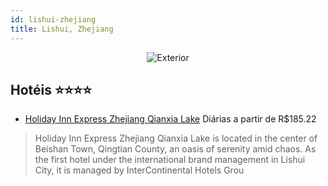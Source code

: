 ```yaml
---
id: lishui-zhejiang
title: Lishui, Zhejiang
---
```


<center><img src="http://images.gta-travel.com/HH/Images/CN/LSHU/LSHU-HOL-1.jpg" alt="Exterior" /></center>


## Hotéis ⭐️⭐️⭐️⭐️

-    [Holiday Inn Express Zhejiang Qianxia Lake](https://www.hurb.com/aud/https://www.hurb.com/hoteis/lishui/holiday-inn-express-zhejiang-qianxia-lake-JNP-JP02741M?cmp=18055) Diárias a partir de R$185.22
   > Holiday Inn Express Zhejiang Qianxia Lake is located in the center of Beishan Town, Qingtian County, an oasis of serenity amid chaos. As the first hotel under the international brand management in Lishui City, it is managed by InterContinental Hotels Grou
